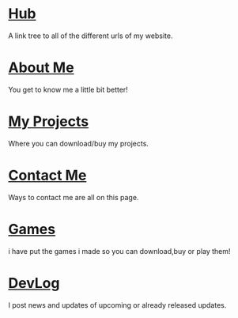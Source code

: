 # [Hub](https://kasraseydi.github.io/)
A link tree to all of the different urls of my website.

# [About Me](https://kasraseydi.github.io/About-Me)
You get to know me a little bit better!

# [My Projects](https://kasraseydi.github.io/My-Projects)
Where you can download/buy my projects.

# [Contact Me](https://kasraseydi.github.io/Contact-Me)
Ways to contact me are all on this page.

# [Games](https://kasraseydi.github.io/Games)
i have put the games i made so you can download,buy or play them!

# [DevLog](https://kasraseydi.github.io/DevLog)
I post news and updates of upcoming or already released updates.
